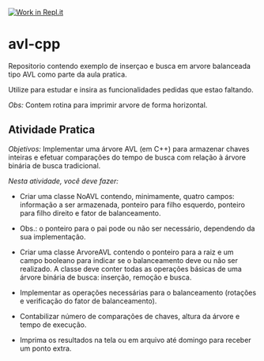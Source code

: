 [![Work in Repl.it](https://classroom.github.com/assets/work-in-replit-14baed9a392b3a25080506f3b7b6d57f295ec2978f6f33ec97e36a161684cbe9.svg)](https://classroom.github.com/online_ide?assignment_repo_id=5307047&assignment_repo_type=AssignmentRepo)
# avl-cpp

Repositorio contendo exemplo de inserçao e busca em arvore balanceada tipo AVL como parte da aula pratica.

Utilize para estudar e insira as funcionalidades pedidas que estao faltando.

*Obs:* Contem rotina para imprimir arvore de forma horizontal.

## Atividade Pratica

*Objetivos:*
Implementar uma árvore AVL (em C++) para armazenar chaves inteiras e efetuar comparações do tempo de busca com relação à árvore binária de busca tradicional.
 
*Nesta atividade, você deve fazer:*

* Criar uma classe NoAVL contendo, minimamente, quatro campos: informação a ser armazenada, ponteiro para filho esquerdo, ponteiro para filho direito e fator de balanceamento.

* Obs.: o ponteiro para o pai pode ou não ser necessário, dependendo da sua implementação.

* Criar uma classe ArvoreAVL contendo o ponteiro para a raiz e um campo booleano para indicar se o balanceamento deve ou não ser realizado. A classe deve conter todas as operações básicas de uma árvore binária de busca: inserção, remoção e busca.

* Implementar as operações necessárias para o balanceamento (rotações e verificação do fator de balanceamento).

* Contabilizar número de comparações de chaves, altura da árvore e tempo de execução.

- Imprima os resultados na tela ou em arquivo até domingo para receber um ponto extra.
